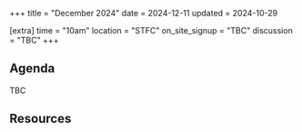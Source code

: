 +++
title = "December 2024"
date = 2024-12-11
updated = 2024-10-29

[extra]
time = "10am"
location = "STFC"
on_site_signup = "TBC"
discussion = "TBC"
+++

## Agenda

TBC

## Resources